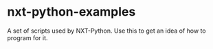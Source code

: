 # nxt-python-examples
A set of scripts used by NXT-Python. Use this to get an idea of how to program for it.
